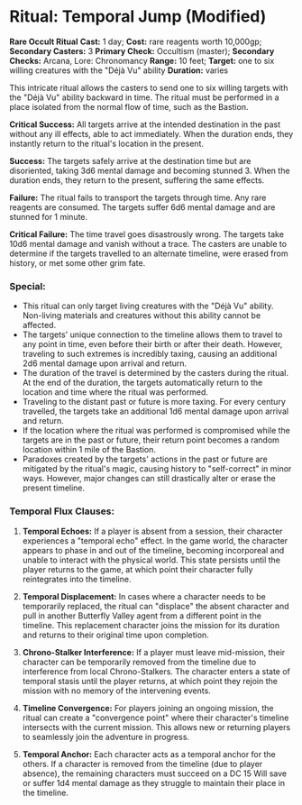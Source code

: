 # Ritual: Temporal Jump (Modified)
**Rare Occult Ritual**
**Cast:** 1 day;
**Cost:** rare reagents worth 10,000gp; **Secondary Casters:** 3
**Primary Check:** Occultism (master); **Secondary Checks:** Arcana, Lore: Chronomancy
**Range:** 10 feet; **Target:** one to six willing creatures with the "Déjà Vu" ability
**Duration:** varies

This intricate ritual allows the casters to send one to six willing targets with the "Déjà Vu" ability backward in time. The ritual must be performed in a place isolated from the normal flow of time, such as the Bastion.

**Critical Success:** All targets arrive at the intended destination in the past without any ill effects, able to act immediately. When the duration ends, they instantly return to the ritual's location in the present.

**Success:** The targets safely arrive at the destination time but are disoriented, taking 3d6 mental damage and becoming stunned 3. When the duration ends, they return to the present, suffering the same effects.

**Failure:** The ritual fails to transport the targets through time. Any rare reagents are consumed. The targets suffer 6d6 mental damage and are stunned for 1 minute.

**Critical Failure:** The time travel goes disastrously wrong. The targets take 10d6 mental damage and vanish without a trace. The casters are unable to determine if the targets travelled to an alternate timeline, were erased from history, or met some other grim fate.

### Special:
- This ritual can only target living creatures with the "Déjà Vu" ability. Non-living materials and creatures without this ability cannot be affected. 
- The targets' unique connection to the timeline allows them to travel to any point in time, even before their birth or after their death. However, traveling to such extremes is incredibly taxing, causing an additional 2d6 mental damage upon arrival and return.
- The duration of the travel is determined by the casters during the ritual. At the end of the duration, the targets automatically return to the location and time where the ritual was performed.
- Traveling to the distant past or future is more taxing. For every century travelled, the targets take an additional 1d6 mental damage upon arrival and return.
- If the location where the ritual was performed is compromised while the targets are in the past or future, their return point becomes a random location within 1 mile of the Bastion. 
- Paradoxes created by the targets' actions in the past or future are mitigated by the ritual's magic, causing history to "self-correct" in minor ways. However, major changes can still drastically alter or erase the present timeline.

### Temporal Flux Clauses:
1. **Temporal Echoes:** If a player is absent from a session, their character experiences a "temporal echo" effect. In the game world, the character appears to phase in and out of the timeline, becoming incorporeal and unable to interact with the physical world. This state persists until the player returns to the game, at which point their character fully reintegrates into the timeline.

2. **Temporal Displacement:** In cases where a character needs to be temporarily replaced, the ritual can "displace" the absent character and pull in another Butterfly Valley agent from a different point in the timeline. This replacement character joins the mission for its duration and returns to their original time upon completion.

3. **Chrono-Stalker Interference:** If a player must leave mid-mission, their character can be temporarily removed from the timeline due to interference from local Chrono-Stalkers. The character enters a state of temporal stasis until the player returns, at which point they rejoin the mission with no memory of the intervening events.

4. **Timeline Convergence:** For players joining an ongoing mission, the ritual can create a "convergence point" where their character's timeline intersects with the current mission. This allows new or returning players to seamlessly join the adventure in progress.

5. **Temporal Anchor:** Each character acts as a temporal anchor for the others. If a character is removed from the timeline (due to player absence), the remaining characters must succeed on a DC 15 Will save or suffer 1d4 mental damage as they struggle to maintain their place in the timeline.